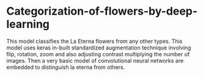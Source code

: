 # Categorization-of-flowers-by-deep-learning
This model classifies the La Eterna flowers from any other types. This model uses keras in-built standardized augmentation technique involving flip, rotation, zoom and also adjusting contrast multiplying the number of images. Then a very basic model of convolutional neural networks are embedded to distinguish la eterna from others.
